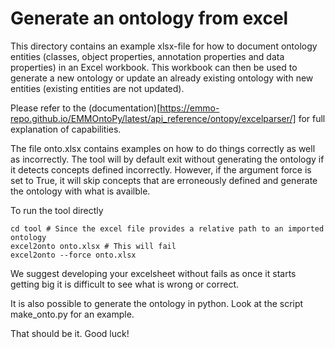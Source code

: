 # Generate an ontology from excel

This directory contains an example xlsx-file for how to document ontology entities (classes, object properties, annotation properties and data properties) in an Excel workbook.
This workbook can then be used to generate a new ontology or update an already existing ontology with new entities (existing entities are not updated).

Please refer to the (documentation)[https://emmo-repo.github.io/EMMOntoPy/latest/api_reference/ontopy/excelparser/] for full explanation of capabilities.

The file onto.xlsx contains examples on how to do things correctly as well as incorrectly.
The tool will by default exit without generating the ontology if it detects concepts defined incorrectly.
However, if the argument force is set to True, it will skip concepts that are erroneously defined
and generate the ontology with what is availble.

To run the tool directly
```console
cd tool # Since the excel file provides a relative path to an imported ontology
excel2onto onto.xlsx # This will fail
excel2onto --force onto.xlsx
```
We suggest developing your excelsheet without fails as once it starts getting big it is difficult to see what is wrong or correct.

It is also possible to generate the ontology in python.
Look at the script make_onto.py for an example.

That should be it.
Good luck!
